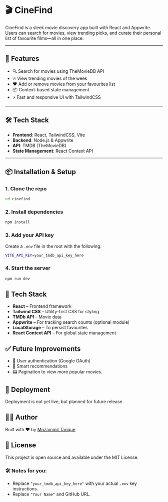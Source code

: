 # 🎬 CineFind

CineFind is a sleek movie discovery app built with React and Appwrite. Users can search for movies, view trending picks, and curate their personal list of favourite films—all in one place.

---

## 🚀 Features

- 🔍 Search for movies using TheMovieDB API
- 🔥 View trending movies of the week
- ❤️ Add or remove movies from your favourites list
- 📦 Context-based state management
- ⚡ Fast and responsive UI with TailwindCSS

---

## 🛠️ Tech Stack

- **Frontend**: React, TailwindCSS, Vite
- **Backend**: Node.js & Appwrite
- **API**: TMDB (TheMovieDB)
- **State Management**: React Context API

---

## 📦 Installation & Setup

### 1. Clone the repo

```bash
cd cinefind
```

### 2. Install dependencies

```bash
npm install
```

### 3. Add your API key

Create a `.env` file in the root with the following:

```bash
VITE_API_KEY=your_tmdb_api_key_here
```

### 4. Start the server

```bash
npm run dev
```

## 🧰 Tech Stack

- **React** – Frontend framework
- **Tailwind CSS** – Utility-first CSS for styling
- **TMDb API** – Movie data
- **Appwrite** – For tracking search counts (optional module)
- **LocalStorage** – To persist favourites
- **React Context API** – For global state management

## ✅ Future Improvements

- 🔐 User authentication (Google OAuth)
- 🧠 Smart recommendations
- 📟 Pagination to view more popular movies.

## 🚧 Deployment
Deployment is not yet live, but planned for future release.

## 🧑‍💻 Author

Built with ❤️ by [Mozammil Tarique](https://github.com/MozammilT)

## 📄 License

This project is open source and available under the MIT License.

### 🛠 Notes for you:

- Replace `"your_tmdb_api_key_here"` with your actual `.env` key instructions.
- Replace `"Your Name"` and GitHub URL.
